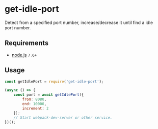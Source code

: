 # get-idle-port

Detect from a specified port number, increase/decrease it until find a idle port number.

## Requirements

* [node.js](http://nodejs.org) `7.6+`

## Usage

```javascript
const getIdlePort = require('get-idle-port');

(async () => {
    const port = await getIdlePort({
        from: 8080,
        end: 10000,
        increment: 2
    });
    // Start webpack-dev-server or other service.
})();
```
